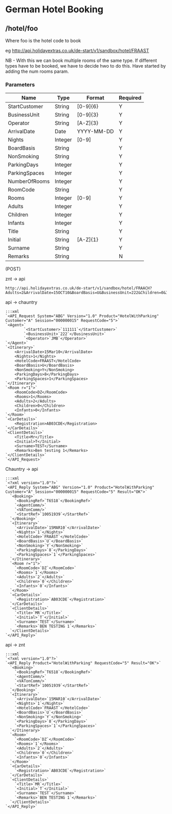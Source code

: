 # German Hotel Booking





## /hotel/foo

Where foo is the hotel code to book

eg http://api.holidayextras.co.uk/de-start/v1/sandbox/hotel/FRAAST


NB - With this we can book multiple rooms of the same type. If different types have to be booked, we have to decide hwo to do this. Have started by adding the num rooms param.

### Parameters

 | Name          | Type    | Format     | Required | 
 | ----          | ----    | ------     | -------- | 
 | StartCustomer | String  | [0-9]{6}   | Y        | 
 | BusinessUnit  | String  | [0-9]{3}   | Y        | 
 | Operator      | String  | [A-Z]{3}   | Y        | 
 | ArrivalDate   | Date    | YYYY-MM-DD | Y        | 
 | Nights        | Integer | [0-9]      | Y        | 
 | BoardBasis    | String  |            | Y        | 
 | NonSmoking    | String  |            | Y        | 
 | ParkingDays   | Integer |            | Y        | 
 | ParkingSpaces | Integer |            | Y        | 
 | NumberOfRooms | Integer |            | Y        | 
 | RoomCode      | String  |            | Y        | 
 | Rooms         | Integer | [0-9]      | Y        | 
 | Adults        | Integer |            | Y        | 
 | Children      | Integer |            | Y        | 
 | Infants       | Integer |            | Y        | 
 | Title         | String  |            | Y        | 
 | Initial       | String  | [A-Z]{1}   | Y        | 
 | Surname       | String  |            | Y        | 
 | Remarks       | String  |            | N        | 




(POST)

znt -> api

	
	http://api.holidayextras.co.uk/de-start/v1/sandbox/hotel/FRAACH?Adults=2&ArrivalDate=15OCT10&BoardBasis=U&BusinessUnit=222&Children=0&Infants=0&Initial=T&Nights=1&NonSmoking=Y&Operator=BJT&ParkingDays=8&ParkingSpaces=1&Registration=CP54JOV&Remarks=Ben%20testing%205&RoomCode=DZ&Rooms=1&StartCustomer=111111&Surname=Test&Title=Mr&key=foo&token=123456789


api -> chauntry

	:::xml
	`<API_Request System="ABG" Version="1.0" Product="HotelWithParking" Customer="A" Session="000000015" RequestCode="5">`                                            
	`<Agent>`                                                                         
	        `<StartCustomer>`111111`</StartCustomer>`                                   
	        `<BusinessUnit>`222`</BusinessUnit>`                                        
	        `<Operator>`JMB`</Operator>`                                                
	`</Agent>`                                                                        
	`<Itinerary>`                                                                     
		<ArrivalDate>15Mar10</ArrivalDate>                                              
		<Nights>1</Nights>                                                              
		<HotelCode>FRAAST</HotelCode>                                                   
		<BoardBasis>U</BoardBasis>                                                      
		<NonSmoking>Y</NonSmoking>                                                      
		<ParkingDays>8</ParkingDays>                                                    
		<ParkingSpaces>1</ParkingSpaces>                                                
	`</Itinerary>`                                                                    
	`<Room r="1">`                                                                    
		<RoomCode>DZ</RoomCode>                                                         
		<Rooms>1</Rooms>                                                                
		<Adults>2</Adults>                                                              
		<Children>0</Children>                                                          
		<Infants>0</Infants>                                                            
	`</Room>`                                                                         
	`<CarDetails>`                                                                    
		<Registration>AB03CDE</Registration>                                            
	`</CarDetails>`                                                                   
	`<ClientDetails>`                                                                 
		<Title>Mr</Title>                                                               
		<Initial>T</Initial>                                                            
		<Surname>TEST</Surname>
		<Remarks>Ben testing 1</Remarks>
	`</ClientDetails>`                                                                
	`</API_Request>`  


Chauntry -> api

	:::xml
	`<?xml version="1.0"?>`
	`<API_Reply System="ABG" Version="1.0" Product="HotelWithParking" Customer="A" Session="000000015" RequestCode="5" Result="OK">`
	  `<Booking>`
	    `<BookingRef>`T6518`</BookingRef>`
	    `<AgentComm/>`
	    `<VATonComm/>`
	    `<StartRef>`10051939`</StartRef>`
	  `</Booking>`
	  `<Itinerary>`
	    `<ArrivalDate>`15MAR10`</ArrivalDate>`
	    `<Nights>`1`</Nights>`
	    `<HotelCode>`FRAAST`</HotelCode>`
	    `<BoardBasis>`U`</BoardBasis>`
	    `<NonSmoking>`Y`</NonSmoking>`
	    `<ParkingDays>`8`</ParkingDays>`
	    `<ParkingSpaces>`1`</ParkingSpaces>`
	  `</Itinerary>`
	  `<Room r="1">`
	    `<RoomCode>`DZ`</RoomCode>`
	    `<Rooms>`1`</Rooms>`
	    `<Adults>`2`</Adults>`
	    `<Children>`0`</Children>`
	    `<Infants>`0`</Infants>`
	  `</Room>`
	  `<CarDetails>`
	    `<Registration>`AB03CDE`</Registration>`
	  `</CarDetails>`
	  `<ClientDetails>`
	    `<Title>`MR`</Title>`
	    `<Initial>`T`</Initial>`
	    `<Surname>`TEST`</Surname>`
	    `<Remarks>`BEN TESTING 1`</Remarks>`
	  `</ClientDetails>`
	`</API_Reply>`


api -> znt

	:::xml
	`<?xml version="1.0"?>`
	`<API_Reply Product="HotelWithParking" RequestCode="5" Result="OK">`
	  `<Booking>`
	    `<BookingRef>`T6518`</BookingRef>`
	    `<AgentComm/>`
	    `<VATonComm/>`
	    `<StartRef>`10051939`</StartRef>`
	  `</Booking>`
	  `<Itinerary>`
	    `<ArrivalDate>`15MAR10`</ArrivalDate>`
	    `<Nights>`1`</Nights>`
	    `<HotelCode>`FRAAST`</HotelCode>`
	    `<BoardBasis>`U`</BoardBasis>`
	    `<NonSmoking>`Y`</NonSmoking>`
	    `<ParkingDays>`8`</ParkingDays>`
	    `<ParkingSpaces>`1`</ParkingSpaces>`
	  `</Itinerary>`
	  `<Room>`
	    `<RoomCode>`DZ`</RoomCode>`
	    `<Rooms>`1`</Rooms>`
	    `<Adults>`2`</Adults>`
	    `<Children>`0`</Children>`
	    `<Infants>`0`</Infants>`
	  `</Room>`
	  `<CarDetails>`
	    `<Registration>`AB03CDE`</Registration>`
	  `</CarDetails>`
	  `<ClientDetails>`
	    `<Title>`MR`</Title>`
	    `<Initial>`T`</Initial>`
	    `<Surname>`TEST`</Surname>`
	    `<Remarks>`BEN TESTING 1`</Remarks>`
	  `</ClientDetails>`
	`</API_Reply>`

